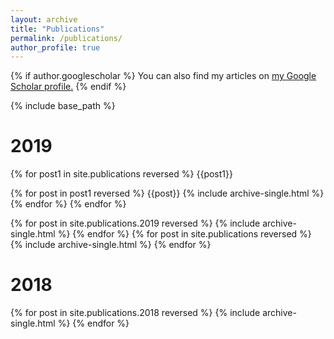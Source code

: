 ```yaml
---
layout: archive
title: "Publications"
permalink: /publications/
author_profile: true
---
```


{% if author.googlescholar %}
  You can also find my articles on <u><a href="{{author.googlescholar}}">my Google Scholar profile</a>.</u>
{% endif %}

{% include base_path %}
<h1>2019</h1>

{% for post1 in site.publications reversed %}
{{post1}}

{% for post in post1 reversed %}
{{post}}
  {% include archive-single.html %}
{% endfor %}
{% endfor %}


{% for post in site.publications.2019 reversed %}
  {% include archive-single.html %}
{% endfor %}
{% for post in site.publications reversed %}
  {% include archive-single.html %}
{% endfor %}
<h1>2018</h1>

{% for post in site.publications.2018 reversed %}
  {% include archive-single.html %}
{% endfor %}
